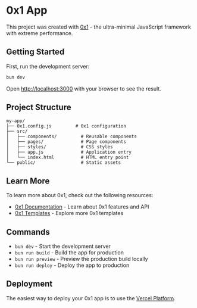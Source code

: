 # 0x1 App

This project was created with [0x1](https://github.com/Triex/0x1) - the ultra-minimal JavaScript framework with extreme performance.

## Getting Started

First, run the development server:

```bash
bun dev
```

Open [http://localhost:3000](http://localhost:3000) with your browser to see the result.

## Project Structure

```
my-app/
├── 0x1.config.js         # 0x1 configuration
├── src/
│   ├── components/         # Reusable components
│   ├── pages/              # Page components
│   ├── styles/             # CSS styles
│   ├── app.js              # Application entry
│   └── index.html          # HTML entry point
└── public/                 # Static assets
```

## Learn More

To learn more about 0x1, check out the following resources:

- [0x1 Documentation](https://github.com/Triex/0x1) - Learn about 0x1 features and API
- [0x1 Templates](https://github.com/Triex/0x1/templates) - Explore more 0x1 templates

## Commands

- `bun dev` - Start the development server
- `bun run build` - Build the app for production
- `bun run preview` - Preview the production build locally
- `bun run deploy` - Deploy the app to production

## Deployment

The easiest way to deploy your 0x1 app is to use the [Vercel Platform](https://vercel.com).
